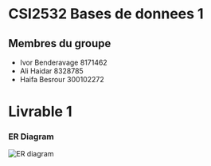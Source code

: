 # CSI2532 Bases de donnees 1

## Membres du groupe

* Ivor Benderavage  8171462
* Ali Haidar        8328785
* Haifa Besrour     300102272

# Livrable 1
### ER Diagram

![ER diagram](https://github.com/professor-forward/projet-csi2532_team/blob/master/image.png)
